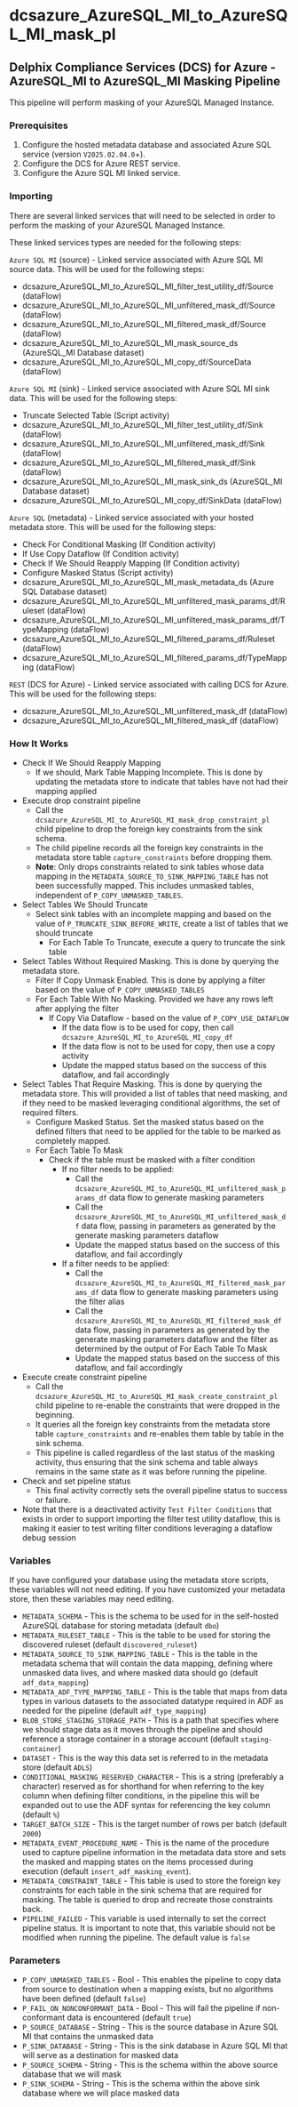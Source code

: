 # dcsazure_AzureSQL_MI_to_AzureSQL_MI_mask_pl
## Delphix Compliance Services (DCS) for Azure - AzureSQL_MI to AzureSQL_MI Masking Pipeline

This pipeline will perform masking of your AzureSQL Managed Instance.

### Prerequisites

1. Configure the hosted metadata database and associated Azure SQL service (version `V2025.02.04.0`+).
1. Configure the DCS for Azure REST service.
1. Configure the Azure SQL MI linked service.


### Importing
There are several linked services that will need to be selected in order to perform the masking of your AzureSQL Managed Instance.

These linked services types are needed for the following steps:

`Azure SQL MI` (source) - Linked service associated with Azure SQL MI source data. This will be used for the
following steps:
* dcsazure_AzureSQL_MI_to_AzureSQL_MI_filter_test_utility_df/Source (dataFlow)
* dcsazure_AzureSQL_MI_to_AzureSQL_MI_unfiltered_mask_df/Source (dataFlow)
* dcsazure_AzureSQL_MI_to_AzureSQL_MI_filtered_mask_df/Source (dataFlow)
* dcsazure_AzureSQL_MI_to_AzureSQL_MI_mask_source_ds (AzureSQL_MI Database dataset)
* dcsazure_AzureSQL_MI_to_AzureSQL_MI_copy_df/SourceData (dataFlow)

`Azure SQL MI` (sink) - Linked service associated with Azure SQL MI sink data. This will be used for the
following steps:
* Truncate Selected Table (Script activity)
* dcsazure_AzureSQL_MI_to_AzureSQL_MI_filter_test_utility_df/Sink (dataFlow)
* dcsazure_AzureSQL_MI_to_AzureSQL_MI_unfiltered_mask_df/Sink (dataFlow)
* dcsazure_AzureSQL_MI_to_AzureSQL_MI_filtered_mask_df/Sink (dataFlow)
* dcsazure_AzureSQL_MI_to_AzureSQL_MI_mask_sink_ds (AzureSQL_MI Database dataset)
* dcsazure_AzureSQL_MI_to_AzureSQL_MI_copy_df/SinkData (dataFlow)

`Azure SQL` (metadata) - Linked service associated with your hosted metadata store. This will be used for the following
steps:
* Check For Conditional Masking (If Condition activity)
* If Use Copy Dataflow (If Condition activity)
* Check If We Should Reapply Mapping (If Condition activity)
* Configure Masked Status (Script activity)
* dcsazure_AzureSQL_MI_to_AzureSQL_MI_mask_metadata_ds (Azure SQL Database dataset)
* dcsazure_AzureSQL_MI_to_AzureSQL_MI_unfiltered_mask_params_df/Ruleset (dataFlow)
* dcsazure_AzureSQL_MI_to_AzureSQL_MI_unfiltered_mask_params_df/TypeMapping (dataFlow)
* dcsazure_AzureSQL_MI_to_AzureSQL_MI_filtered_params_df/Ruleset (dataFlow)
* dcsazure_AzureSQL_MI_to_AzureSQL_MI_filtered_params_df/TypeMapping (dataFlow)

`REST` (DCS for Azure) - Linked service associated with calling DCS for Azure. This will be used for the following
steps:
* dcsazure_AzureSQL_MI_to_AzureSQL_MI_unfiltered_mask_df (dataFlow)
* dcsazure_AzureSQL_MI_to_AzureSQL_MI_filtered_mask_df (dataFlow)

### How It Works
* Check If We Should Reapply Mapping
  * If we should, Mark Table Mapping Incomplete. This is done by updating the metadata store to indicate that tables have not had their mapping applied
* Execute drop constraint pipeline
  * Call the `dcsazure_AzureSQL_MI_to_AzureSQL_MI_mask_drop_constraint_pl` child pipeline to drop the foreign key constraints from the sink schema.
  * The child pipeline records all the foreign key constraints in the metadata store table `capture_constraints` before dropping them.
  * **Note**: Only drops constraints related to sink tables whose data mapping in the `METADATA_SOURCE_TO_SINK_MAPPING_TABLE` has not been successfully mapped. This includes unmasked tables, independent of `P_COPY_UNMASKED_TABLES`. 
* Select Tables We Should Truncate
  * Select sink tables with an incomplete mapping and based on the value of `P_TRUNCATE_SINK_BEFORE_WRITE`, create a list of tables that we should truncate
    * For Each Table To Truncate, execute a query to truncate the sink table
* Select Tables Without Required Masking. This is done by querying the metadata store.
  * Filter If Copy Unmask Enabled. This is done by applying a filter based on the value of `P_COPY_UNMASKED_TABLES`
  * For Each Table With No Masking. Provided we have any rows left after applying the filter
    * If Copy Via Dataflow - based on the value of `P_COPY_USE_DATAFLOW`
      * If the data flow is to be used for copy, then call `dcsazure_AzureSQL_MI_to_AzureSQL_MI_copy_df`
      * If the data flow is not to be used for copy, then use a copy activity
      * Update the mapped status based on the success of this dataflow, and fail accordingly
* Select Tables That Require Masking. This is done by querying the metadata store. This will provided a list of tables that need masking, and if they need to be masked leveraging conditional algorithms, the set of required filters.
  * Configure Masked Status. Set the masked status based on the defined filters that need to be applied for the table to be marked as completely mapped.
  * For Each Table To Mask
    * Check if the table must be masked with a filter condition
      * If no filter needs to be applied:
        * Call the `dcsazure_AzureSQL_MI_to_AzureSQL_MI_unfiltered_mask_params_df` data flow to generate masking parameters
        * Call the `dcsazure_AzureSQL_MI_to_AzureSQL_MI_unfiltered_mask_df` data flow, passing in parameters as generated by the generate masking parameters dataflow
        * Update the mapped status based on the success of this dataflow, and fail accordingly
      * If a filter needs to be applied:
        * Call the `dcsazure_AzureSQL_MI_to_AzureSQL_MI_filtered_mask_params_df` data flow to generate masking parameters using the filter alias
        * Call the `dcsazure_AzureSQL_MI_to_AzureSQL_MI_filtered_mask_df` data flow, passing in parameters as generated by the generate masking parameters dataflow and the filter as determined by the output of For Each Table To Mask
        * Update the mapped status based on the success of this dataflow, and fail accordingly
* Execute create constraint pipeline
  * Call the `dcsazure_AzureSQL_MI_to_AzureSQL_MI_mask_create_constraint_pl` child pipeline to re-enable the constraints that were dropped in the beginning.
  * It queries all the foreign key constraints from the metadata store table `capture_constraints` and re-enables them table by table in the sink schema.
  * This pipeline is called regardless of the last status of the masking activity, thus ensuring that the sink schema and table always remains in the same state as it was before running the pipeline.
* Check and set pipeline status
  * This final activity correctly sets the overall pipeline status to success or failure.
* Note that there is a deactivated activity `Test Filter Conditions` that exists in order to support importing the filter test utility dataflow, this is making it easier to test writing filter conditions leveraging a dataflow debug session

### Variables

If you have configured your database using the metadata store scripts, these variables will not need editing. If you
have customized your metadata store, then these variables may need editing.

* `METADATA_SCHEMA` - This is the schema to be used for in the self-hosted AzureSQL database for storing metadata (default `dbo`)
* `METADATA_RULESET_TABLE` - This is the table to be used for storing the discovered ruleset (default `discovered_ruleset`)
* `METADATA_SOURCE_TO_SINK_MAPPING_TABLE` - This is the table in the metadata schema that will contain the data
  mapping, defining where unmasked data lives, and where masked data should go (default `adf_data_mapping`)
* `METADATA_ADF_TYPE_MAPPING_TABLE` - This is the table that maps from data types in various datasets to the
  associated datatype required in ADF as needed for the pipeline (default `adf_type_mapping`)
* `BLOB_STORE_STAGING_STORAGE_PATH` - This is a path that specifies where we should stage data as it moves through the
  pipeline and should reference a storage container in a storage account (default `staging-container`)
* `DATASET` - This is the way this data set is referred to in the metadata store (default `ADLS`)
* `CONDITIONAL_MASKING_RESERVED_CHARACTER` - This is a string (preferably a character) reserved as for shorthand for
  when referring to the key column when defining filter conditions, in the pipeline this will be expanded out to use the
  ADF syntax for referencing the key column (default `%`)
* `TARGET_BATCH_SIZE` - This is the target number of rows per batch (default `2000`)
* `METADATA_EVENT_PROCEDURE_NAME` - This is the name of the procedure used to capture pipeline information in the metadata data store and sets the masked and mapping states on the items processed during execution (default `insert_adf_masking_event`).
* `METADATA_CONSTRAINT_TABLE` - This table is used to store the foreign key constraints for each table in the sink schema that are required for masking. The table is queried to drop and recreate those constraints back.
* `PIPELINE_FAILED` - This variable is used internally to set the correct pipeline status. It is important to note that, this variable should not be modified when running the pipeline. The default value is `false`

### Parameters

* `P_COPY_UNMASKED_TABLES` - Bool - This enables the pipeline to copy data from source to destination when a mapping
exists, but no algorithms have been defined (default `false`)
* `P_FAIL_ON_NONCONFORMANT_DATA` - Bool - This will fail the pipeline if non-conformant data is encountered (default
`true`)
* `P_SOURCE_DATABASE` - String - This is the source database in Azure SQL MI that contains the unmasked data
* `P_SINK_DATABASE` - String - This is the sink database in Azure SQL MI that will serve as a destination for masked data
* `P_SOURCE_SCHEMA` - String - This is the schema within the above source database that we will mask
* `P_SINK_SCHEMA` - String - This is the schema within the above sink database where we will place masked data

